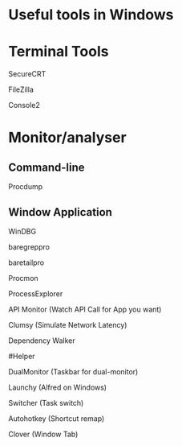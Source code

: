 Useful tools in Windows
========



# Terminal Tools

SecureCRT

FileZilla

Console2



# Monitor/analyser

## Command-line

Procdump


## Window Application

WinDBG

baregreppro

baretailpro

Procmon

ProcessExplorer

API Monitor (Watch API Call for App you want)

Clumsy (Simulate Network Latency)

Dependency Walker 



#Helper


DualMonitor (Taskbar for dual-monitor)

Launchy (Alfred on Windows)

Switcher (Task switch)

Autohotkey (Shortcut remap)

Clover (Window Tab)
